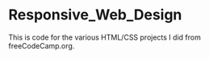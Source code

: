 # Responsive_Web_Design
This is code for the various HTML/CSS projects I did from freeCodeCamp.org.
